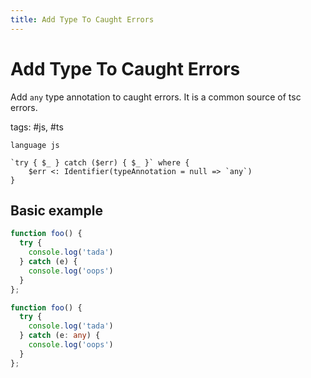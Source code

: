 ```yaml
---
title: Add Type To Caught Errors
---
```


# Add Type To Caught Errors

Add `any` type annotation to caught errors. It is a common source of tsc errors.

tags: #js, #ts

```grit
language js

`try { $_ } catch ($err) { $_ }` where {
    $err <: Identifier(typeAnnotation = null => `any`)
}
```

## Basic example

```ts
function foo() {
  try {
    console.log('tada')
  } catch (e) {
    console.log('oops')
  }
};
```

```ts
function foo() {
  try {
    console.log('tada')
  } catch (e: any) {
    console.log('oops')
  }
};
```
